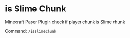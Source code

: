 # is Slime Chunk

Minecraft Paper Plugin check if player chunk is Slime chunk

Command: `/isslimechunk`